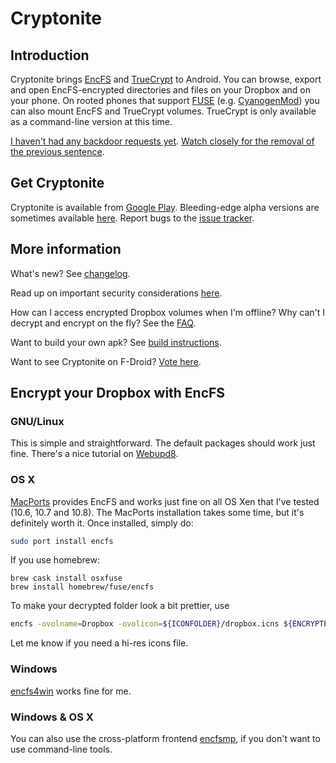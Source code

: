 # Cryptonite

## Introduction

Cryptonite brings [EncFS](http://www.arg0.net/encfs) and [TrueCrypt](http://www.truecrypt.org/) to Android. You can browse, export and open EncFS-encrypted directories and files on your Dropbox and on your phone. On rooted phones that support [FUSE](http://fuse.sourceforge.net/) (e.g. [CyanogenMod](http://www.cyanogenmod.com/)) you can also mount EncFS and TrueCrypt volumes. TrueCrypt is only available as a command-line version at this time.

[I haven't had any backdoor requests yet](http://www.theguardian.com/technology/2013/sep/09/nsa-sabotage-dead-mans-switch). [Watch closely for the removal of the previous sentence](http://www.librarian.net/technicality.html).

## Get Cryptonite

Cryptonite is available from [Google Play](https://play.google.com/store/apps/details?id=csh.cryptonite). Bleeding-edge alpha versions are sometimes available [here](https://github.com/neurodroid/cryptonite/releases). Report bugs to the [issue tracker](https://github.com/neurodroid/cryptonite/issues).

## More information

What's new? See [changelog](https://code.google.com/p/cryptonite/wiki/ChangeLog).

Read up on important security considerations [here](https://code.google.com/p/cryptonite/wiki/SecurityConsiderations).

How can I access encrypted Dropbox volumes when I'm offline? Why can't I decrypt and encrypt on the fly? See the [FAQ](https://code.google.com/p/cryptonite/wiki/FrequentlyAskedQuestions).

Want to build your own apk? See [build instructions](https://github.com/neurodroid/cryptonite/wiki/Build-Instructions).

Want to see Cryptonite on F-Droid? [Vote here](http://f-droid.org/forums/topic/cryptonite/).

## Encrypt your Dropbox with EncFS
### GNU/Linux
This is simple and straightforward. The default packages should work just fine. There's a nice tutorial on [Webupd8](http://www.webupd8.org/2011/06/encrypt-your-private-dropbox-data-with.html).

### OS X
[MacPorts](http://www.macports.org) provides EncFS and works just fine on all OS Xen that I've tested (10.6, 10.7 and 10.8). The MacPorts installation takes some time, but it's definitely worth it. Once installed, simply do:
```bash
sudo port install encfs
```

If you use homebrew:

```
brew cask install osxfuse
brew install homebrew/fuse/encfs
```

To make your decrypted folder look a bit prettier, use
```bash
encfs -ovolname=Dropbox -ovolicon=${ICONFOLDER}/dropbox.icns ${ENCRYPTEDDIR} ${DECRYPTEDDIR}
```
Let me know if you need a hi-res icons file.

### Windows
[encfs4win](http://members.ferrara.linux.it/freddy77/encfs.html) works fine for me.

### Windows & OS X

You can also use the cross-platform frontend [encfsmp](http://encfsmp.sourceforge.net/), if you don't want to use command-line tools.
